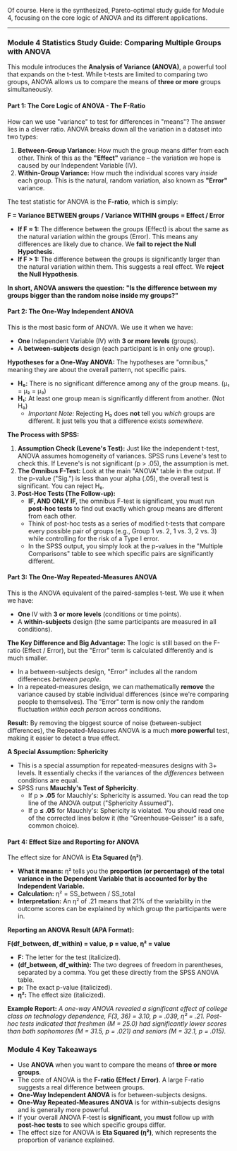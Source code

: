 Of course. Here is the synthesized, Pareto-optimal study guide for Module 4, focusing on the core logic of ANOVA and its different applications.

---

### **Module 4 Statistics Study Guide: Comparing Multiple Groups with ANOVA**

This module introduces the **Analysis of Variance (ANOVA)**, a powerful tool that expands on the t-test. While t-tests are limited to comparing two groups, ANOVA allows us to compare the means of **three or more** groups simultaneously.

#### **Part 1: The Core Logic of ANOVA - The F-Ratio**

How can we use "variance" to test for differences in "means"? The answer lies in a clever ratio. ANOVA breaks down all the variation in a dataset into two types:

1.  **Between-Group Variance:** How much the group means differ from each other. Think of this as the **"Effect"** variance – the variation we hope is caused by our Independent Variable (IV).
2.  **Within-Group Variance:** How much the individual scores vary _inside_ each group. This is the natural, random variation, also known as **"Error"** variance.

The test statistic for ANOVA is the **F-ratio**, which is simply:

**F = Variance BETWEEN groups / Variance WITHIN groups = Effect / Error**

- **If F ≈ 1:** The difference between the groups (Effect) is about the same as the natural variation within the groups (Error). This means any differences are likely due to chance. We **fail to reject the Null Hypothesis**.
- **If F > 1:** The difference between the groups is significantly larger than the natural variation within them. This suggests a real effect. We **reject the Null Hypothesis**.

**In short, ANOVA answers the question: "Is the difference between my groups bigger than the random noise inside my groups?"**

#### **Part 2: The One-Way Independent ANOVA**

This is the most basic form of ANOVA. We use it when we have:

- **One** Independent Variable (IV) with **3 or more levels** (groups).
- A **between-subjects** design (each participant is in only one group).

**Hypotheses for a One-Way ANOVA:**
The hypotheses are "omnibus," meaning they are about the overall pattern, not specific pairs.

- **H₀:** There is no significant difference among any of the group means. (μ₁ = μ₂ = μ₃)
- **H₁:** At least one group mean is significantly different from another. (Not H₀)
  - _Important Note:_ Rejecting H₀ does **not** tell you _which_ groups are different. It just tells you that a difference exists _somewhere_.

**The Process with SPSS:**

1.  **Assumption Check (Levene's Test):** Just like the independent t-test, ANOVA assumes homogeneity of variances. SPSS runs Levene's test to check this. If Levene's is not significant (p > .05), the assumption is met.
2.  **The Omnibus F-Test:** Look at the main "ANOVA" table in the output. If the p-value ("Sig.") is less than your alpha (.05), the overall test is significant. You can reject H₀.
3.  **Post-Hoc Tests (The Follow-up):**
    - **IF, AND ONLY IF,** the omnibus F-test is significant, you must run **post-hoc tests** to find out exactly which group means are different from each other.
    - Think of post-hoc tests as a series of modified t-tests that compare every possible pair of groups (e.g., Group 1 vs. 2, 1 vs. 3, 2 vs. 3) while controlling for the risk of a Type I error.
    - In the SPSS output, you simply look at the p-values in the "Multiple Comparisons" table to see which specific pairs are significantly different.

#### **Part 3: The One-Way Repeated-Measures ANOVA**

This is the ANOVA equivalent of the paired-samples t-test. We use it when we have:

- **One** IV with **3 or more levels** (conditions or time points).
- A **within-subjects** design (the same participants are measured in all conditions).

**The Key Difference and Big Advantage:**
The logic is still based on the F-ratio (Effect / Error), but the "Error" term is calculated differently and is much smaller.

- In a between-subjects design, "Error" includes all the random differences _between people_.
- In a repeated-measures design, we can mathematically **remove** the variance caused by stable individual differences (since we're comparing people to themselves). The "Error" term is now only the random fluctuation _within each person_ across conditions.

**Result:** By removing the biggest source of noise (between-subject differences), the Repeated-Measures ANOVA is a much **more powerful** test, making it easier to detect a true effect.

**A Special Assumption: Sphericity**

- This is a special assumption for repeated-measures designs with 3+ levels. It essentially checks if the variances of the _differences_ between conditions are equal.
- SPSS runs **Mauchly's Test of Sphericity**.
  - If p **> .05** for Mauchly's: Sphericity is assumed. You can read the top line of the ANOVA output ("Sphericity Assumed").
  - If p **≤ .05** for Mauchly's: Sphericity is violated. You should read one of the corrected lines below it (the "Greenhouse-Geisser" is a safe, common choice).

#### **Part 4: Effect Size and Reporting for ANOVA**

The effect size for ANOVA is **Eta Squared (η²)**.

- **What it means:** η² tells you the **proportion (or percentage) of the total variance in the Dependent Variable that is accounted for by the Independent Variable.**
- **Calculation:** η² = SS_between / SS_total
- **Interpretation:** An η² of .21 means that 21% of the variability in the outcome scores can be explained by which group the participants were in.

**Reporting an ANOVA Result (APA Format):**

**F(df_between, df_within) = value, p = value, η² = value**

- **F:** The letter for the test (italicized).
- **(df_between, df_within):** The two degrees of freedom in parentheses, separated by a comma. You get these directly from the SPSS ANOVA table.
- **p:** The exact p-value (italicized).
- **η²:** The effect size (italicized).

**Example Report:**
_A one-way ANOVA revealed a significant effect of college class on technology dependence, F(3, 36) = 3.10, p = .039, η² = .21. Post-hoc tests indicated that freshmen (M = 25.0) had significantly lower scores than both sophomores (M = 31.5, p = .021) and seniors (M = 32.1, p = .015)._

### **Module 4 Key Takeaways**

- Use **ANOVA** when you want to compare the means of **three or more groups**.
- The core of ANOVA is the **F-ratio (Effect / Error)**. A large F-ratio suggests a real difference between groups.
- **One-Way Independent ANOVA** is for between-subjects designs.
- **One-Way Repeated-Measures ANOVA** is for within-subjects designs and is generally more powerful.
- If your overall ANOVA F-test is **significant**, you **must** follow up with **post-hoc tests** to see which specific groups differ.
- The effect size for ANOVA is **Eta Squared (η²)**, which represents the proportion of variance explained.
